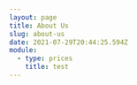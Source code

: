 ```yaml
---
layout: page
title: About Us
slug: about-us
date: 2021-07-29T20:44:25.594Z
module:
  - type: prices
    title: test
---
```

